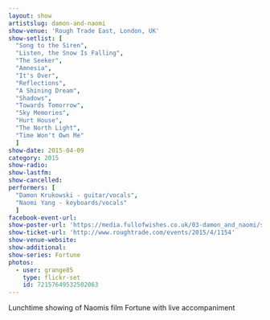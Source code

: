 ```yaml
---
layout: show
artistslug: damon-and-naomi
show-venue: 'Rough Trade East, London, UK'
show-setlist: [
  "Song to the Siren",
  "Listen, the Snow Is Falling",
  "The Seeker",
  "Amnesia",
  "It's Over",
  "Reflections",
  "A Shining Dream",
  "Shadows",
  "Towards Tomorrow",
  "Sky Memories",
  "Hurt House",
  "The North Light",
  "Time Won't Own Me"
  ]
show-date: 2015-04-09
category: 2015
show-radio:
show-lastfm:
show-cancelled:
performers: [
  "Damon Krukowski - guitar/vocals",
  "Naomi Yang - keyboards/vocals"
  ]
facebook-event-url:
show-poster-url: 'https://media.fullofwishes.co.uk/03-damon_and_naomi/show_assets/2015-04-09/2015-04-09-damon-and-naomi-rough-trade.jpg'
show-ticket-url: 'http://www.roughtrade.com/events/2015/4/1154'
show-venue-website:
show-additional:
show-series: Fortune
photos:
  - user: grange85
    type: flickr-set
    id: 72157649532502063
---
```

Lunchtime showing of Naomis film Fortune with live accompaniment
